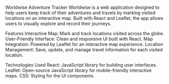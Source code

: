 Worldwise Adventure Tracker
Worldwise is a web application designed to help users keep track of their adventures and travels by marking visited locations on an interactive map. Built with React and Leaflet, the app allows users to visually explore and record their journeys.

Features
Interactive Map: Mark and track locations visited across the globe.
User-Friendly Interface: Clean and responsive UI built with React.
Map Integration: Powered by Leaflet for an interactive map experience.
Location Management: Save, update, and manage travel information for each visited location.

Technologies Used
React: JavaScript library for building user interfaces.
Leaflet: Open-source JavaScript library for mobile-friendly interactive maps.
CSS: Styling for the UI components.
